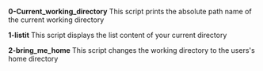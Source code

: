 **0-Current_working_directory**
	This script prints the absolute path name of the current working directory

**1-listit**
	This script displays the list content of your current directory

**2-bring_me_home**
	This script changes the working directory to the users's home directory
